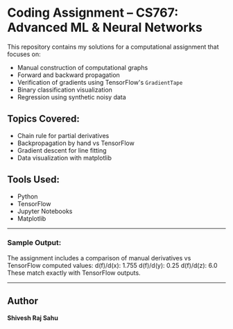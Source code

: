 # Coding Assignment – CS767: Advanced ML & Neural Networks

This repository contains my solutions for a computational assignment that focuses on:

- Manual construction of computational graphs
- Forward and backward propagation
- Verification of gradients using TensorFlow's `GradientTape`
- Binary classification visualization
- Regression using synthetic noisy data

## Topics Covered:
- Chain rule for partial derivatives
- Backpropagation by hand vs TensorFlow
- Gradient descent for line fitting
- Data visualization with matplotlib

## Tools Used:
- Python
- TensorFlow
- Jupyter Notebooks
- Matplotlib

---

### Sample Output:
The assignment includes a comparison of manual derivatives vs TensorFlow computed values:
d(f)/d(x): 1.755
d(f)/d(y): 0.25
d(f)/d(z): 6.0
These match exactly with TensorFlow outputs.

---

## Author
**Shivesh Raj Sahu**


